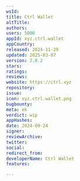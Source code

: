 ```yaml
---
wsId: 
title: Ctrl Wallet
altTitle: 
authors: 
users: 5000
appId: xyz.ctrl.wallet
appCountry: 
released: 2024-11-29
updated: 2025-03-07
version: 2.0.2
stars: 
ratings: 
reviews: 
website: https://ctrl.xyz
repository: 
issue: 
icon: xyz.ctrl.wallet.png
bugbounty: 
meta: ok
verdict: wip
appHashes: 
date: 2024-09-24
signer: 
reviewArchive: 
twitter: 
social: 
redirect_from: 
developerName: Ctrl Wallet
features: 

---
```


